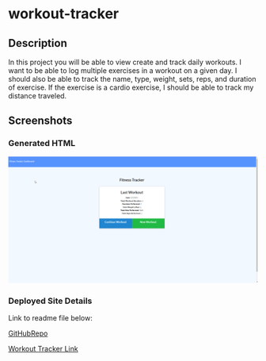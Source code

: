 # workout-tracker

## Description

In this project you will be able to view create and track daily workouts. I want to be able to log multiple exercises in a workout on a given day. I should also be able to track the name, type, weight, sets, reps, and duration of exercise. If the exercise is a cardio exercise, I should be able to track my distance traveled.

## Screenshots

### Generated HTML

![Team Site](./public/images/fitnesstracker.png)

### Deployed Site Details

Link to readme file below:

[GitHubRepo](https://eloy522752868.github.io/team-profile-generator/assets/dist/index.html)

[Workout Tracker Link](https://murmuring-forest-89074.herokuapp.com/?id=6095a18e3ba332001518487c)
